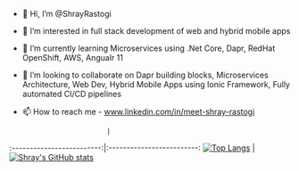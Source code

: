 - 👋 Hi, I’m @ShrayRastogi
- 👀 I’m interested in full stack development of web and hybrid mobile apps
- 🌱 I’m currently learning Microservices using .Net Core, Dapr, RedHat OpenShift, AWS, Angualr 11
- 💞️ I’m looking to collaborate on Dapr building blocks, Microservices Architecture, Web Dev, Hybrid Mobile Apps using Ionic Framework, Fully automated CI/CD pipelines
- 📫 How to reach me - www.linkedin.com/in/meet-shray-rastogi

       
                           |  
:-------------------------:|:-------------------------:
[![Top Langs](https://github-readme-stats.vercel.app/api/top-langs/?username=ShrayRastogi&langs_count=8&theme=nightowl&layout=compact)](https://github.com/ShrayRastogi/github-readme-stats) |  [![Shray's GitHub stats](https://github-readme-stats.vercel.app/api?username=ShrayRastogi&show_icons=true&theme=nightowl&layout=compact)](https://github.com/ShrayRastogi/github-readme-stats)


<!---
ShrayRastogi/ShrayRastogi is a ✨ special ✨ repository because its `README.md` (this file) appears on your GitHub profile.
You can click the Preview link to take a look at your changes.
--->
